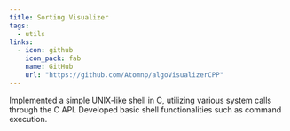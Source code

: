 ```yaml
---
title: Sorting Visualizer
tags:
  - utils
links:
  - icon: github
    icon_pack: fab
    name: GitHub
    url: "https://github.com/Atomnp/algoVisualizerCPP"
---
```


Implemented a simple UNIX-like shell in C, utilizing various system calls through the C API. Developed basic shell functionalities such as command execution.
